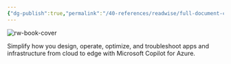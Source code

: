 ```yaml
---
{"dg-publish":true,"permalink":"/40-references/readwise/full-document-contents/public-preview-microsoft-copilot-for-azure/","tags":["rw/articles"]}
---
```


![rw-book-cover](https://azurecomcdn.azureedge.net/cvt-7c05f9e517923fd679a6e186eecacb1ba4b2a7170271d8a0142c0a3e471be91c/images/shared/social/azure-icon-250x250.png)

Simplify how you design, operate, optimize, and troubleshoot apps and infrastructure from cloud to edge with Microsoft Copilot for Azure.
